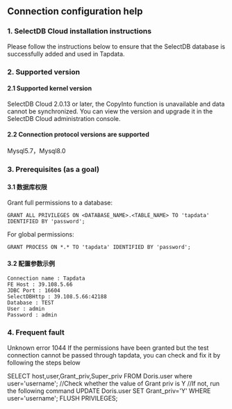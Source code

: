 ## **Connection configuration help**

### **1. SelectDB Cloud installation instructions**

Please follow the instructions below to ensure that the SelectDB database is successfully added and used in Tapdata.

### **2. Supported version**

#### **2.1 Supported kernel version**

SelectDB Cloud 2.0.13 or later, the CopyInto function is unavailable and data cannot be synchronized. You can view the
version and upgrade it in the SelectDB Cloud administration console.

#### **2.2 Connection protocol versions are supported**

Mysql5.7，Mysql8.0

### **3. Prerequisites (as a goal)**

#### **3.1 数据库权限**

Grant full permissions to a database:

```
GRANT ALL PRIVILEGES ON <DATABASE_NAME>.<TABLE_NAME> TO 'tapdata' IDENTIFIED BY 'password';
```

For global permissions:

```
GRANT PROCESS ON *.* TO 'tapdata' IDENTIFIED BY 'password';
```

#### **3.2 配置参数示例**

```
Connection name : Tapdata
FE Host : 39.108.5.66
JDBC Port : 16604
SelectDBHttp : 39.108.5.66:42188
Database : TEST
User : admin
Password : admin
```

### **4. Frequent fault**

Unknown error 1044 If the permissions have been granted but the test connection cannot be passed through tapdata, you
can check and fix it by following the steps below

SELECT host,user,Grant_priv,Super_priv FROM Doris.user where user='username';
//Check whether the value of Grant priv is Y
//If not, run the following command
UPDATE Doris.user SET Grant_priv='Y' WHERE user='username';
FLUSH PRIVILEGES;
```